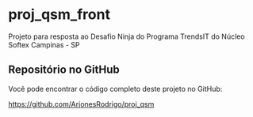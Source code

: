 # proj_qsm_front
Projeto para resposta ao Desafio Ninja do Programa TrendsIT do Núcleo Softex Campinas - SP
## Repositório no GitHub

Você pode encontrar o código completo deste projeto no GitHub:

https://github.com/ArjonesRodrigo/proj_qsm

